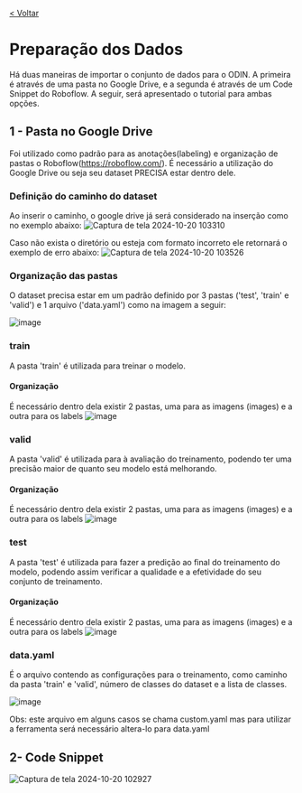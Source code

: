 [< Voltar](/README.md)

# Preparação dos Dados
  Há duas maneiras de importar o conjunto de dados para o ODIN. A primeira é através de uma pasta no Google Drive, e a segunda é através de um Code Snippet do Roboflow. A seguir, será apresentado o tutorial para ambas opções.

## 1 - Pasta no Google Drive
  Foi utilizado como padrão para as anotações(labeling) e organização de pastas o Roboflow(https://roboflow.com/). É necessário a utilização do Google Drive ou seja seu dataset PRECISA estar dentro dele.

### Definição do caminho do dataset
  Ao inserir o caminho, o google drive já será considerado na inserção como no exemplo abaixo:
  ![Captura de tela 2024-10-20 103310](https://github.com/user-attachments/assets/1e0d2ef4-1557-41d9-9ba6-bfcb8149a119)

  Caso não exista o diretório ou esteja com formato incorreto ele retornará o exemplo de erro abaixo:
  ![Captura de tela 2024-10-20 103526](https://github.com/user-attachments/assets/a45eab0d-f122-4622-8f26-5c1d3ca07877)


### Organização das pastas
  O dataset precisa estar em um padrão definido por 3 pastas ('test', 'train' e 'valid') e 1 arquivo ('data.yaml') como na imagem a seguir:
  
![image](https://user-images.githubusercontent.com/20934770/151734484-4db96339-a55d-4db2-be48-418d7a6bfd90.png)

### train
  A pasta 'train' é utilizada para treinar o modelo.
#### Organização
  É necessário dentro dela existir 2 pastas, uma para as imagens (images) e a outra para os labels
  ![image](https://user-images.githubusercontent.com/20934770/151734796-b38b67fb-605c-45dd-85ae-2668ab5a1226.png)

### valid
  A pasta 'valid' é utilizada para à avaliação do treinamento, podendo ter uma precisão maior de quanto seu modelo está melhorando.
#### Organização
  É necessário dentro dela existir 2 pastas, uma para as imagens (images) e a outra para os labels
  ![image](https://user-images.githubusercontent.com/20934770/151734796-b38b67fb-605c-45dd-85ae-2668ab5a1226.png)

### test
  A pasta 'test' é utilizada para fazer a predição ao final do treinamento do modelo, podendo assim verificar a qualidade e a efetividade do seu conjunto de treinamento.
#### Organização
  É necessário dentro dela existir 2 pastas, uma para as imagens (images) e a outra para os labels
  ![image](https://user-images.githubusercontent.com/20934770/151734796-b38b67fb-605c-45dd-85ae-2668ab5a1226.png)

### data.yaml
  É o arquivo contendo as configurações para o treinamento, como caminho da pasta 'train' e 'valid', número de classes do dataset e a lista de classes.
  
  ![image](https://user-images.githubusercontent.com/20934770/151735219-ae8fb2c7-ed3c-44b6-a84c-81380b2ea063.png)
  
  Obs: este arquivo em alguns casos se chama custom.yaml mas para utilizar a ferramenta será necessário altera-lo para data.yaml

  ## 2- Code Snippet
  
  ![Captura de tela 2024-10-20 102927](https://github.com/user-attachments/assets/54c58090-1b3d-4007-8f67-9ce1bcae96ad)

 
